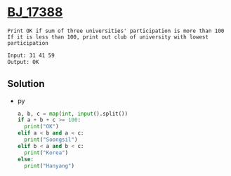 # [BJ_17388](https://acmicpc.net/problem/17388)

```en
Print OK if sum of three universities' participation is more than 100
If it is less than 100, print out club of university with lowest participation
```

```txt
Input: 31 41 59
Output: OK
```

## Solution

* py

  ```py
  a, b, c = map(int, input().split())
  if a + b + c >= 100:
    print("OK")
  elif a < b and a < c:
    print("Soongsil")
  elif b < a and b < c:
    print("Korea")
  else:
    print("Hanyang")
  ```
